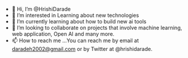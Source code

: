 - 👋 Hi, I’m @HrishiDarade
- 👀 I’m interested in Learning about new technologies
- 🌱 I’m currently learning about how to build new ai tools 
- 💞️ I’m looking to collaborate on projects that involve machine learning, web application, Open AI and many more.
- 📫 How to reach me ...You can reach me by email at daradeh2002@gmail.com or by Twitter at @hrishidarade.

<!---
HrishiDarade/HrishiDarade is a ✨ special ✨ repository because its `README.md` (this file) appears on your GitHub profile.
You can click the Preview link to take a look at your changes.
--->
